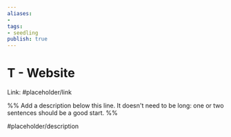 ```yaml
---
aliases: 
- 
tags:
- seedling
publish: true
---
```


# T - Website

Link: #placeholder/link 

%% Add a description below this line. It doesn't need to be long: one or two sentences should be a good start. %%

#placeholder/description 
